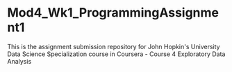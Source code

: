 # Mod4_Wk1_ProgrammingAssignment1
This is the assignment submission repository for John Hopkin's University Data Science Specialization course in Coursera - Course 4 Exploratory Data Analysis
